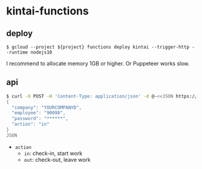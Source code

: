 kintai-functions
===

## deploy

`$ gcloud --project ${project} functions deploy kintai --trigger-http --runtime nodejs10`

I recommend to allocate memory 1GB or higher. Or Puppeteer works slow.

## api

```sh
$ curl -X POST -H 'Content-Type: application/json' -d @-<<JSON https://${region}-${project}.cloudfunctions.net/kintai
{
  "company": "YOURCOMPANYD",
  "employee": "90098",
  "password": "******",
  "action": "in"
}
JSON
```

- `action`
  - `in`: check-in, start work
  - `out`: check-out, leave work
